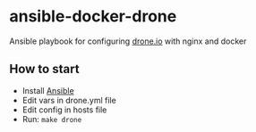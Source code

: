 # ansible-docker-drone
Ansible playbook for configuring [drone.io](https://drone.io/) with nginx and docker

## How to start
* Install [Ansible](https://docs.ansible.com/ansible/latest/installation_guide/intro_installation.html) 
* Edit vars in drone.yml file
* Edit config in hosts file
* Run: `make drone`
